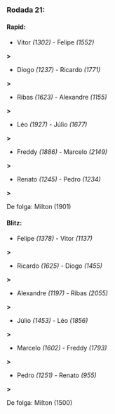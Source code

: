### Rodada 21:

#### Rapid:

* Vitor *(1302)*     -     Felipe *(1552)*

 **>** 
* Diogo *(1237)*     -     Ricardo *(1771)*

 **>** 
* Ribas *(1623)*     -     Alexandre *(1155)*

 **>** 
* Léo *(1927)*     -     Júlio *(1677)*

 **>** 
* Freddy *(1886)*     -     Marcelo *(2149)*

 **>** 
* Renato *(1245)*     -     Pedro *(1234)*

 **>** 

De folga: Milton (1901)

#### Blitz:

* Felipe *(1378)*     -     Vitor *(1137)*

 **>** 
* Ricardo *(1625)*     -     Diogo *(1455)*

 **>** 
* Alexandre *(1197)*     -     Ribas *(2055)*

 **>** 
* Júlio *(1453)*     -     Léo *(1856)*

 **>** 
* Marcelo *(1602)*     -     Freddy *(1793)*

 **>** 
* Pedro *(1251)*     -     Renato *(955)*

 **>** 

De folga: Milton (1500)


